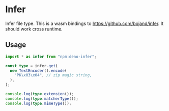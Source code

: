 # Infer

Infer file type. This is a wasm bindings to https://github.com/bojand/infer. It
should work cross runtime.

## Usage

```ts
import * as infer from "npm:deno-infer";

const type = infer.get(
  new TextEncoder().encode(
    "PK\x03\x04", // zip magic string,
  ),
);

console.log(type.extension());
console.log(type.matcherType());
console.log(type.mimeType());
```
